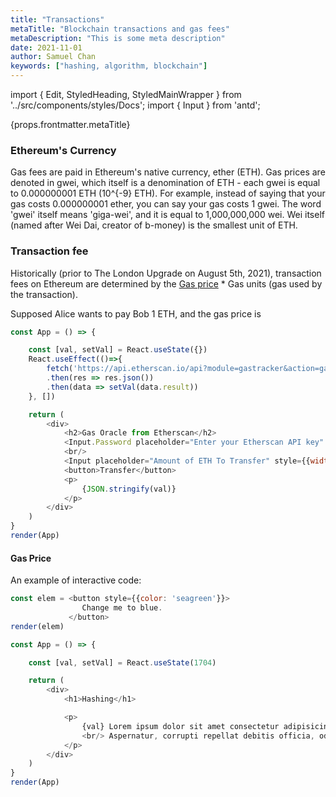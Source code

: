 ```yaml
---
title: "Transactions"
metaTitle: "Blockchain transactions and gas fees"
metaDescription: "This is some meta description"
date: 2021-11-01
author: Samuel Chan
keywords: ["hashing, algorithm, blockchain"]
---
```

import { Edit, StyledHeading, StyledMainWrapper } from '../src/components/styles/Docs';
import { Input } from 'antd';


<StyledHeading>{props.frontmatter.metaTitle}</StyledHeading>

### Ethereum's Currency

Gas fees are paid in Ethereum's native currency, ether (ETH). Gas prices are denoted in gwei, which itself is a denomination of ETH - each gwei is equal to 0.000000001 ETH (<span className="math-inline">10^{-9}</span> ETH). For example, instead of saying that your gas costs 0.000000001 ether, you can say your gas costs 1 gwei. The word 'gwei' itself means 'giga-wei', and it is equal to 1,000,000,000 wei. Wei itself (named after Wei Dai, creator of b-money) is the smallest unit of ETH.

### Transaction fee

Historically (prior to The London Upgrade on August 5th, 2021), transaction fees on Ethereum are determined by the [Gas price](https://etherscan.io/chart/gasprice) * Gas units (gas used by the transaction). 

Supposed Alice wants to pay Bob 1 ETH, and the gas price is 


```javascript react-live=true
const App = () => {

    const [val, setVal] = React.useState({})
    React.useEffect(()=>{
        fetch('https://api.etherscan.io/api?module=gastracker&action=gasoracle&apikey=YourApiKeyToken')
        .then(res => res.json())
        .then(data => setVal(data.result))
    }, [])

    return (    
        <div>
            <h2>Gas Oracle from Etherscan</h2>
            <Input.Password placeholder="Enter your Etherscan API key" style={{width: '80%'}} />
            <br/>
            <Input placeholder="Amount of ETH To Transfer" style={{width: '50%'}} />
            <button>Transfer</button>
            <p>
                {JSON.stringify(val)} 
            </p>
        </div>
    )
}
render(App)
```

#### Gas Price


An example of interactive code:
```javascript react-live=true
const elem = <button style={{color: 'seagreen'}}>
                Change me to blue.
             </button>
render(elem)
```


```javascript react-live=true hide-code
const App = () => {

    const [val, setVal] = React.useState(1704)

    return (
        <div>
            <h1>Hashing</h1>

            <p>
                {val} Lorem ipsum dolor sit amet consectetur adipisicing elit. Commodi voluptas tenetur dignissimos 
                <br/> Aspernatur, corrupti repellat debitis officia, odit doloribus consequatur unde amet similique ipsum laborum eveniet, maxime saepe. Inventore aliquam consequatur perferendis iste veritatis mollitia veniam odit.
            </p>
        </div>
    )
}
render(App)
```